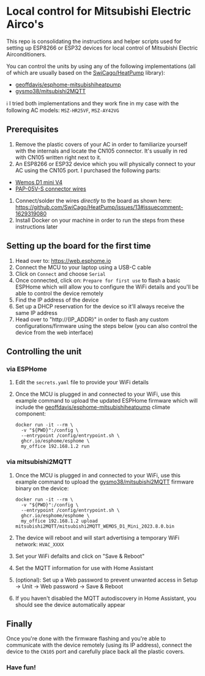 # Local control for Mitsubishi Electric Airco's

This repo is consolidating the instructions and helper scripts used for setting up ESP8266 or ESP32 devices for local control of Mitsubishi Electric Airconditioners.

You can control the units by using any of the following implementations (all of which are usually based on the [SwiCago/HeatPump](https://github.com/SwiCago/HeatPump) library):

*  [geoffdavis/esphome-mitsubishiheatpump](https://github.com/geoffdavis/esphome-mitsubishiheatpump)
*  [gysmo38/mitsubishi2MQTT](https://github.com/gysmo38/mitsubishi2MQTT)

:information_source: I tried both implementations and they work fine in my case with the following AC models: `MSZ-HR25VF`, `MSZ-AY42VG`

## Prerequisites

1.  Remove the plastic covers of your AC in order to familiarize yourself with the internals and locate the CN105 connector. It's usually in red with CN105 written right next to it.
1.  An ESP8266 or ESP32 device which you will physically connect to your AC using the CN105 port. I purchased the following parts:
   *   [Wemos D1 mini V4](https://a.aliexpress.com/_msr1zSy)
   *   [PAP-05V-S connector wires](https://a.aliexpress.com/_mLbGD1a)

1.  Connect/solder the wires _directly_ to the board as shown here: https://github.com/SwiCago/HeatPump/issues/13#issuecomment-1629319080
1.  Install Docker on your machine in order to run the steps from these instructions later

## Setting up the board for the first time

1.  Head over to: https://web.esphome.io
1.  Connect the MCU to your laptop using a USB-C cable
1.  Click on `Connect` and choose `Serial`
1.  Once connected, click on: `Prepare for first use` to flash a basic ESPHome which will allow you to configure the WiFi details and you'll be able to control the device remotely
1.  Find the IP address of the device
1.  Set up a DHCP reservation for the device so it'll always receive the same IP address
1.  Head over to "http://{IP_ADDR}" in order to flash any custom configurations/firmware using the steps below (you can also control the device from the web interface)

## Controlling the unit

### via ESPHome

1.  Edit the `secrets.yaml` file to provide your WiFi details
1.  Once the MCU is plugged in and connected to your WiFi, use this example command to upload the updated ESPHome firmware which will include the [geoffdavis/esphome-mitsubishiheatpump](https://github.com/geoffdavis/esphome-mitsubishiheatpump) climate component:

    ```shell
    docker run -it --rm \
      -v "${PWD}":/config \
      --entrypoint /config/entrypoint.sh \
      ghcr.io/esphome/esphome \
      my_office 192.168.1.2 run
    ```

### via mitsubishi2MQTT

1.  Once the MCU is plugged in and connected to your WiFi, use this example command to upload the [gysmo38/mitsubishi2MQTT](https://github.com/gysmo38/mitsubishi2MQTT) firmware binary on the device:

    ```shell
    docker run -it --rm \
      -v "${PWD}":/config \
      --entrypoint /config/entrypoint.sh \
      ghcr.io/esphome/esphome \
      my_office 192.168.1.2 upload mitsubishi2MQTT/mitsubishi2MQTT_WEMOS_D1_Mini_2023.8.0.bin
    ```

1.  The device will reboot and will start advertising a temporary WiFi network: `HVAC_XXXX`
1.  Set your WiFi defailts and click on "Save & Reboot"
1.  Set the MQTT information for use with Home Assistant
1.  (optional): Set up a Web password to prevent unwanted access in Setup -> Unit -> Web password -> Save & Reboot
1.  If you haven't disabled the MQTT autodiscovery in Home Assistant, you should see the device automatically appear

## Finally

Once you're done with the firmware flashing and you're able to communicate with the device remotely (using its IP address), connect the device to the `CN105` port and carefully place back all the plastic covers.

### Have fun!
